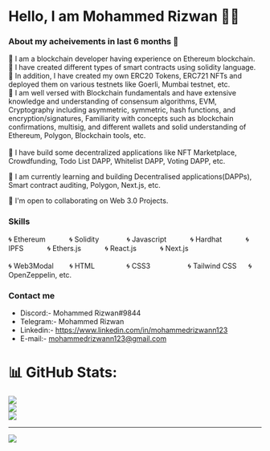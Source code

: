 Hello, I am Mohammed Rizwan :raising_hand_man:
================================

### About my acheivements in last 6 months :dart: 

:pushpin: I am a blockchain developer having experience on Ethereum blockchain.                                                                                         
:pushpin: I have created different types of smart contracts using solidity language.                                                                                   
:pushpin: In addition, I have created my own ERC20 Tokens, ERC721 NFTs and deployed them on various testnets like Goerli, Mumbai testnet, etc.                         
:pushpin: I am well versed with Blockchain fundamentals and have extensive knowledge and understanding of consensum algorithms, EVM, Cryptography including asymmetric, symmetric, hash functions, and encryption/signatures, Familiarity with concepts such as blockchain confirmations, multisig, and different wallets and solid        understanding of Ethereum, Polygon, Blockchain tools, etc.        <br>                                                                                                                                                                                                                                                              
:pushpin: I have build some decentralized applications like NFT Marketplace, Crowdfunding, Todo List DAPP, Whitelist DAPP, Voting DAPP, etc. 

🧠 I am currently learning and building Decentralised applications(DAPPs), Smart contract auditing, Polygon, Next.js, etc.

🤝  I'm open to collaborating on Web 3.0 Projects.

### Skills

:cyclone: Ethereum   &nbsp;&nbsp;&nbsp;&nbsp;&nbsp;&nbsp;&nbsp;&nbsp;&nbsp;&nbsp;   :cyclone: Solidity &nbsp;&nbsp;&nbsp;&nbsp;&nbsp;&nbsp;&nbsp;&nbsp;&nbsp;&nbsp;  &nbsp;    :cyclone: Javascript   &nbsp;&nbsp;&nbsp;&nbsp;&nbsp;&nbsp;&nbsp;&nbsp;&nbsp;&nbsp;   :cyclone: Hardhat   &nbsp;&nbsp;&nbsp;&nbsp;&nbsp;&nbsp;&nbsp;&nbsp;&nbsp;&nbsp;   :cyclone: IPFS   &nbsp;&nbsp;&nbsp;&nbsp;&nbsp;&nbsp;&nbsp;&nbsp;&nbsp;&nbsp;   :cyclone: Ethers.js   &nbsp;&nbsp;&nbsp;&nbsp;&nbsp;&nbsp;&nbsp;&nbsp;&nbsp;&nbsp;   :cyclone: React.js   &nbsp;&nbsp;&nbsp;&nbsp;&nbsp;&nbsp;&nbsp;&nbsp;&nbsp;&nbsp;   :cyclone: Next.js <br><br>
:cyclone: Web3Modal  &nbsp;&nbsp;&nbsp;&nbsp;&nbsp;&nbsp;    :cyclone: HTML &nbsp;&nbsp;&nbsp;&nbsp;&nbsp;&nbsp;&nbsp;&nbsp;&nbsp;&nbsp;&nbsp;&nbsp;&nbsp;&nbsp;        :cyclone: CSS3  &nbsp;&nbsp;&nbsp;&nbsp;&nbsp;&nbsp;&nbsp;&nbsp;&nbsp;&nbsp;&nbsp;&nbsp;&nbsp;&nbsp;&nbsp;&nbsp;&nbsp;    :cyclone: Tailwind CSS   &nbsp;&nbsp;&nbsp;&nbsp;   :cyclone: OpenZeppelin, etc. 

### Contact me

* Discord:- Mohammed Rizwan#9844
* Telegram:- Mohammed Rizwan
* Linkedin:- https://www.linkedin.com/in/mohammedrizwann123
* E-mail:- [mohammedrizwann123@gmail.com](mailto:mohammedrizwann123@gmail.com)




# 📊 GitHub Stats:
![](https://github-readme-stats.vercel.app/api?username=mohammedrizwann123&theme=dark&hide_border=false&include_all_commits=false&count_private=false)<br/>
![](https://github-readme-streak-stats.herokuapp.com/?user=mohammedrizwann123&theme=dark&hide_border=false)<br/>
![](https://github-readme-stats.vercel.app/api/top-langs/?username=mohammedrizwann123&theme=dark&hide_border=false&include_all_commits=false&count_private=false&layout=compact)

---
[![](https://visitcount.itsvg.in/api?id=mohammedrizwann123&icon=6&color=0)](https://visitcount.itsvg.in)

<!-- Proudly created with GPRM ( https://gprm.itsvg.in ) -->
